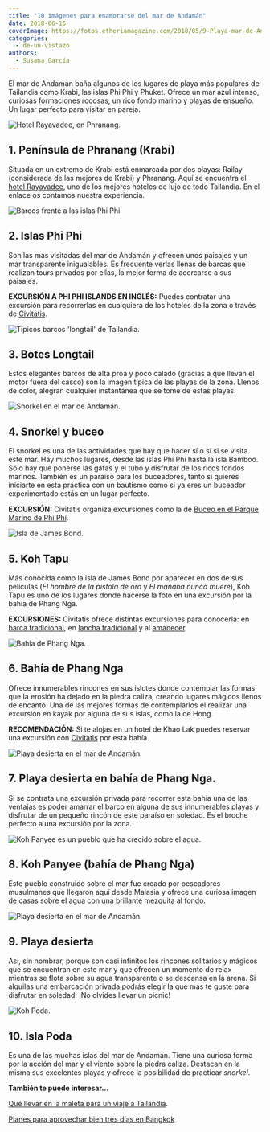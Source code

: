 ```yaml
---
title: "10 imágenes para enamorarse del mar de Andamán"
date: 2018-06-16
coverImage: https://fotos.etheriamagazine.com/2018/05/9-Playa-mar-de-Andaman-e1560153714626.jpg
categories: 
  - de-un-vistazo
authors: 
  - Susana García
---
```


El mar de Andamán baña algunos de los lugares de playa más populares de Tailandia como 
Krabi, las islas Phi Phi y Phuket. Ofrece un mar azul intenso, curiosas formaciones 
rocosas, un rico fondo marino y playas de ensueño. Un lugar perfecto para visitar en 
pareja. 

![Hotel Rayavadee, en Phranang.](https://fotos.etheriamagazine.com/2018/05/1-Krabi-Peninsula-de-Phranang-e1560153497740.jpg "Hotel Rayavadee, en Phranang.")

## 1\. Península de Phranang (Krabi)

Situada en un extremo de Krabi está enmarcada por dos playas: Railay (considerada de las 
mejores de Krabi) y Phranang. Aquí se encuentra el [hotel 
Rayavadee](https://etheriamagazine.com/2018/05/25/hotel-rayavadee-vivir-la-naturaleza/), 
uno de los mejores hoteles de lujo de todo Tailandia. En el enlace os contamos nuestra 
experiencia. 

![Barcos frente a las islas Phi Phi.](https://fotos.etheriamagazine.com/2018/05/2-Islas-Phi-Phi-1024x768.jpg "Barcos frente a las islas Phi Phi.")

## 2\. Islas Phi Phi

Son las más visitadas del mar de Andamán y ofrecen unos paisajes y un mar transparente 
inigualables. Es frecuente verlas llenas de barcas que realizan tours privados por 
ellas, la mejor forma de acercarse a sus paisajes. 

**EXCURSIÓN A PHI PHI ISLANDS EN INGLÉS:** Puedes contratar una excursión para 
recorrerlas en cualquiera de los hoteles de la zona o través de [Civitatis](https://www.civitatis.com/es/khao-lak/excursion-islas-phi-phi/?aid=10211). 

![Típicos barcos 'longtail' de Tailandia.](https://fotos.etheriamagazine.com/2018/05/3-Phi-Phi-Island-1024x687.jpg "Típicos barcos 'longtail' de Tailandia.")

## 3\. Botes Longtail

Estos elegantes barcos de alta proa y poco calado (gracias a que llevan el motor fuera 
del casco) son la imagen típica de las playas de la zona. Llenos de color, alegran 
cualquier instantánea que se tome de estas playas. 

![Snorkel en el mar de Andamán.](https://fotos.etheriamagazine.com/2018/05/4-Snorkel-en-Phi-Phi-e1560153598410.jpg "Snorkel en el mar de Andamán.")

## 4\. Snorkel y buceo

El snorkel es una de las actividades que hay que hacer sí o sí si se visita este mar. 
Hay muchos lugares, desde las islas Phi Phi hasta la isla Bamboo. Sólo hay que ponerse 
las gafas y el tubo y disfrutar de los ricos fondos marinos. También es un paraíso para 
los buceadores, tanto si quieres iniciarte en esta práctica con un bautismo como si ya 
eres un buceador experimentado estás en un lugar perfecto. 

**EXCURSIÓN:** Civitatis organiza excursiones como la de [Buceo en el Parque Marino de 
Phi 
Phi](https://www.civitatis.com/es/ko-phi-phi-don/buceo-parque-marino-phi-phi/?aid=10211). 

![Isla de James Bond.](https://fotos.etheriamagazine.com/2018/05/5-Islote-Koh-Tapu-1024x683.jpg "Isla de James Bond. © SG")

## 5\. Koh Tapu

Más conocida como la isla de James Bond por aparecer en dos de sus películas (_El hombre 
de la pistola de oro_ y _El mañana nunca muere_), Koh Tapu es uno de los lugares donde 
hacerse la foto en una excursión por la bahía de Phang Nga. 

**EXCURSIONES:** Civitatis ofrece distintas excursiones para conocerla: en [barca 
tradicional](https://www.civitatis.com/es/khao-lak/isla-james-bond-barca-tradicional/?aid=10211), 
en [lancha 
tradicional](https://www.civitatis.com/es/phuket/excursion-isla-james-bond/?aid=10211) y 
al [amanecer](https://www.civitatis.com/es/krabi/excursion-isla-james-bond/?aid=10211). 

![Bahía de Phang Nga.](https://fotos.etheriamagazine.com/2018/05/6-Phang-Nga-Bay-1024x768.jpg "Bahía de Phang Nga.")

## 6\. Bahía de Phang Nga

Ofrece innumerables rincones en sus islotes donde contemplar las formas que la erosión 
ha dejado en la piedra caliza, creando lugares mágicos llenos de encanto. Una de las 
mejores formas de contemplarlos el realizar una excursión en kayak por alguna de sus 
islas, como la de Hong. 

**RECOMENDACIÓN:** Si te alojas en un hotel de Khao Lak puedes reservar una excursión 
con [Civitatis](https://www.civitatis.com/es/khao-lak/excursion-bahia-phang-nga/?aid=10211) 
por esta bahía. 

![Playa desierta en el mar de Andamán.](https://fotos.etheriamagazine.com/2018/05/7-Playa-desierta-mar-Andaman-1024x683.jpg "Playa desierta en el mar de Andamán. © SG")

## 7\. Playa desierta en bahía de Phang Nga.

Si se contrata una excursión privada para recorrer esta bahía una de las ventajas es 
poder amarrar el barco en alguna de sus innumerables playas y disfrutar de un pequeño 
rincón de este paraíso en soledad. Es el broche perfecto a una excursión por la zona. 

![Koh Panyee es un pueblo que ha crecido sobre el agua.](https://fotos.etheriamagazine.com/2018/05/8-Koh-Panyee-1024x668.jpg "Koh Panyee es un pueblo que ha crecido sobre el agua. © SG")

## 8\. Koh Panyee (bahía de Phang Nga)

Este pueblo construido sobre el mar fue creado por pescadores musulmanes que llegaron 
aquí desde Malasia y ofrece una curiosa imagen de casas sobre el agua con una brillante 
mezquita al fondo. 

![Playa desierta en el mar de Andamán.](https://fotos.etheriamagazine.com/2018/05/9-Playa-mar-de-Andaman-1024x683.jpg "Playa desierta en el mar de Andamán.")

## 9\. Playa desierta

Así, sin nombrar, porque son casi infinitos los rincones solitarios y mágicos que se 
encuentran en este mar y que ofrecen un momento de relax mientras se flota sobre su agua 
transparente o se descansa en la arena. Si alquilas una embarcación privada podrás 
elegir la que más te guste para disfrutar en soledad. ¡No olvides llevar un picnic! 

![Koh Poda.](https://fotos.etheriamagazine.com/2018/05/10-Isla-Poda-1024x748.jpg "Koh Poda.")

## 10\. Isla Poda

Es una de las muchas islas del mar de Andamán. Tiene una curiosa forma por la acción del 
mar y el viento sobre la piedra caliza. Destacan en la misma sus excelentes playas y 
ofrece la posibilidad de practicar _snorkel_. 

**También te puede interesar...** 

[Qué llevar en la maleta para un viaje a 
Tailandia](https://etheriamagazine.com/2020/01/02/que-llevar-en-maleta-viaje-tailandia/). 

[Planes para aprovechar bien tres días en 
Bangkok](https://etheriamagazine.com/2021/05/29/tres-dias-en-bangkok-que-hacer/)
